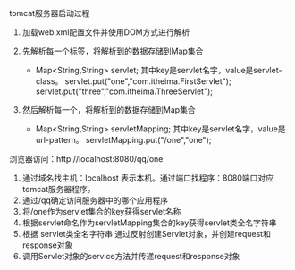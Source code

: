 tomcat服务器启动过程
1. 加载web.xml配置文件并使用DOM方式进行解析
2. 先解析每一个<servlet>标签，将解析到的数据存储到Map集合
	* Map<String,String> servlet; 其中key是servlet名字，value是servlet-class。
	servlet.put("one","com.itheima.FirstServlet");
	servlet.put("three","com.itheima.ThreeServlet");

3. 然后解析每一个<servlet-mapping>，将解析到的数据存储到Map集合
	* Map<String,String> servletMapping; 其中key是servlet名字，value是url-pattern。
	servletMapping.put("/one","one");

浏览器访问：http://localhost:8080/qq/one
1. 通过域名找主机：localhost 表示本机。通过端口找程序：8080端口对应tomcat服务器程序。
2. 通过/qq确定访问服务器中的哪个应用程序
3. 将/one作为servlet集合的key获得servlet名称
4. 根据servlet命名作为servletMapping集合的key获得servlet类全名字符串
5. 根据 servlet类全名字符串 通过反射创建Servlet对象，并创建request和response对象
6. 调用Servlet对象的service方法并传递request和response对象
